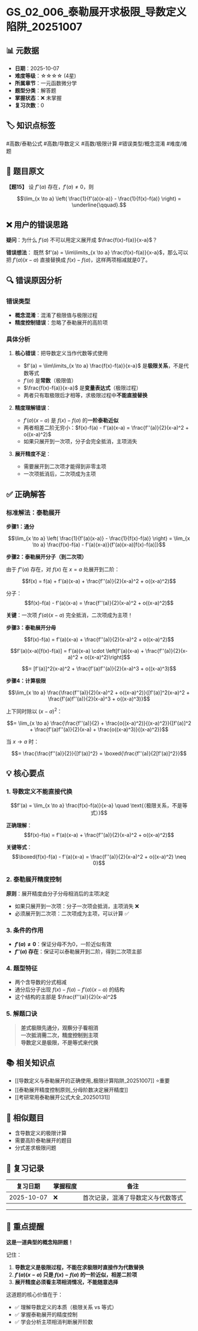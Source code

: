# GS_02_006_泰勒展开求极限_导数定义陷阱_20251007

## 📊 元数据
- **日期**：2025-10-07
- **难度等级**：☆☆☆☆ (4星)
- **所属章节**：一元函数微分学
- **题型分类**：解答题
- **掌握状态**：❌ 未掌握
- **复习次数**：0

## 🏷️ 知识点标签
#高数/泰勒公式 #高数/导数定义 #高数/极限计算 #错误类型/概念混淆 #难度/难题

## 📝 题目原文

**【题15】** 设 $f''(a)$ 存在，$f'(a) \neq 0$，则

$$\lim_{x \to a} \left( \frac{1}{f'(a)(x-a)} - \frac{1}{f(x)-f(a)} \right) = \underline{\qquad}.$$

## ❌ 用户的错误思路

**疑问**：为什么 $f'(a)$ 不可以用定义展开成 $\frac{f(x)-f(a)}{x-a}$？

**错误想法**：
既然 $f'(a) = \lim\limits_{x \to a} \frac{f(x)-f(a)}{x-a}$，那么可以把 $f'(a)(x-a)$ 直接替换成 $f(x)-f(a)$，这样两项相减就是0了。

## 🔍 错误原因分析

### 错误类型
- **概念混淆**：混淆了极限值与极限过程
- **精度控制错误**：忽略了泰勒展开的高阶项

### 具体分析

1. **核心错误**：把导数定义当作代数等式使用
   - $f'(a) = \lim\limits_{x \to a} \frac{f(x)-f(a)}{x-a}$ 是**极限关系**，不是代数等式
   - $f'(a)$ 是**常数**（极限值）
   - $\frac{f(x)-f(a)}{x-a}$ 是**变量表达式**（极限过程）
   - 两者只有取极限后才相等，求极限过程中**不能直接替换**

2. **精度理解错误**：
   - $f'(a)(x-a)$ 是 $f(x)-f(a)$ 的**一阶泰勒近似**
   - 两者相差二阶无穷小：$f(x)-f(a) - f'(a)(x-a) = \frac{f''(a)}{2}(x-a)^2 + o((x-a)^2)$
   - 如果只展开到一次项，分子会完全抵消，主项消失

3. **展开精度不足**：
   - 需要展开到二次项才能得到非零主项
   - 一次项抵消后，二次项成为主项

## ✅ 正确解答

### 标准解法：泰勒展开

**步骤1：通分**

$$\lim_{x \to a} \left( \frac{1}{f'(a)(x-a)} - \frac{1}{f(x)-f(a)} \right) = \lim_{x \to a} \frac{f(x)-f(a) - f'(a)(x-a)}{f'(a)(x-a)[f(x)-f(a)]}$$

**步骤2：泰勒展开分子（到二次项）**

由于 $f''(a)$ 存在，对 $f(x)$ 在 $x=a$ 处展开到二阶：

$$f(x) = f(a) + f'(a)(x-a) + \frac{f''(a)}{2}(x-a)^2 + o((x-a)^2)$$

分子：
$$f(x)-f(a) - f'(a)(x-a) = \frac{f''(a)}{2}(x-a)^2 + o((x-a)^2)$$

**关键**：一次项 $f'(a)(x-a)$ 完全抵消，二次项成为主项！

**步骤3：泰勒展开分母**

$$f(x)-f(a) = f'(a)(x-a) + \frac{f''(a)}{2}(x-a)^2 + o((x-a)^2)$$

$$f'(a)(x-a)[f(x)-f(a)] = f'(a)(x-a) \cdot \left[f'(a)(x-a) + \frac{f''(a)}{2}(x-a)^2 + o((x-a)^2)\right]$$

$$= [f'(a)]^2(x-a)^2 + \frac{f'(a)f''(a)}{2}(x-a)^3 + o((x-a)^3)$$

**步骤4：计算极限**

$$\lim_{x \to a} \frac{\frac{f''(a)}{2}(x-a)^2 + o((x-a)^2)}{[f'(a)]^2(x-a)^2 + \frac{f'(a)f''(a)}{2}(x-a)^3 + o((x-a)^3)}$$

上下同时除以 $(x-a)^2$：

$$= \lim_{x \to a} \frac{\frac{f''(a)}{2} + \frac{o((x-a)^2)}{(x-a)^2}}{[f'(a)]^2 + \frac{f'(a)f''(a)}{2}(x-a) + \frac{o((x-a)^3)}{(x-a)^2}}$$

当 $x \to a$ 时：

$$= \frac{\frac{f''(a)}{2}}{[f'(a)]^2} = \boxed{\frac{f''(a)}{2[f'(a)]^2}}$$

## 💡 核心要点

### 1. 导数定义不能直接代换
$$f'(a) = \lim_{x \to a} \frac{f(x)-f(a)}{x-a} \quad \text{（极限关系，不是等式）}$$

**正确理解**：
$$f(x)-f(a) = f'(a)(x-a) + \frac{f''(a)}{2}(x-a)^2 + o((x-a)^2)$$

**关键等式**：
$$\boxed{f(x)-f(a) - f'(a)(x-a) = \frac{f''(a)}{2}(x-a)^2 + o((x-a)^2) \neq 0}$$

### 2. 泰勒展开精度控制

**原则**：展开精度由分子分母相消后的主项决定

- 如果只展开到一次项：分子一次项会抵消，主项消失 ❌
- 必须展开到二次项：二次项成为主项，可以计算 ✅

### 3. 条件的作用

- **$f'(a) \neq 0$**：保证分母不为0，一阶近似有效
- **$f''(a)$ 存在**：保证可以泰勒展开到二阶，得到二次项主部

### 4. 题型特征

- 两个含导数的分式相减
- 通分后分子出现 $f(x)-f(a) - f'(a)(x-a)$ 的结构
- 这个结构的主部是 $\frac{f''(a)}{2}(x-a)^2$

### 5. 解题口诀

> **差式极限先通分，观察分子看相消**  
> **一次抵消需二次，精度控制到主项**  
> **导数定义是极限，不是等式来代换**

## 📚 相关知识点

- [[导数定义与泰勒展开的正确使用_极限计算陷阱_20251007]] ⭐重要
- [[泰勒展开精度控制原则_分母阶数决定展开精度]]
- [[考研常用泰勒展开公式大全_20250131]]

## 🔗 相似题目

- 含导数定义的极限计算
- 需要高阶泰勒展开的题目
- 分式差求极限问题

## 📅 复习记录

| 复习日期 | 掌握程度 | 备注 |
|---------|---------|------|
| 2025-10-07 | ❌ | 首次记录，混淆了导数定义与代数等式 |

---

## 🎯 重点提醒

**这是一道典型的概念陷阱题！**

记住：
1. **导数定义是极限过程，不能在求极限时直接作为代数替换**
2. **$f'(a)(x-a)$ 只是 $f(x)-f(a)$ 的一阶近似，相差二阶项**
3. **展开精度必须看主项相消情况，不能随意选择**

这道题的核心价值在于：
- ✅ 理解导数定义的本质（极限关系 vs 等式）
- ✅ 掌握泰勒展开的精度控制
- ✅ 学会分析主项相消判断展开阶数
